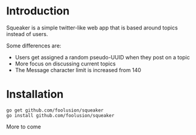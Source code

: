# Introduction

Squeaker is a simple twitter-like web app that is based around topics instead of
users.

Some differences are:

* Users get assigned a random pseudo-UUID when they post on a topic
* More focus on discussing current topics
* The Message character limit is increased from 140

# Installation

	go get github.com/foolusion/squeaker
	go install github.com/foolusion/squeaker

More to come
